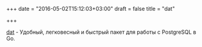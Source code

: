 +++
date = "2016-05-02T15:12:03+03:00"
draft = false
title = "dat"

+++

<p><a href="https://github.com/mgutz/dat">dat</a>&nbsp;- Удобный, легковесный и быстрый пакет для работы с PostgreSQL в Go.&nbsp;</p>

